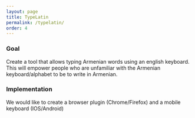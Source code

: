 ```yaml
---
layout: page
title: TypeLatin
permalink: /typelatin/
order: 4
---
```


### Goal

Create a tool that allows typing Armenian words using an english keyboard. This will empower people who are unfamiliar with the Armenian keyboard/alphabet to be to write in Armenian.

### Implementation

We would like to create a browser plugin (Chrome/Firefox) and a mobile keyboard (IOS/Android)
